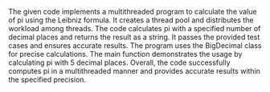 The given code implements a multithreaded program to calculate the value of pi using the Leibniz formula. It creates a thread pool and distributes the workload among threads. The code calculates pi with a specified number of decimal places and returns the result as a string. It passes the provided test cases and ensures accurate results. The program uses the BigDecimal class for precise calculations. The main function demonstrates the usage by calculating pi with 5 decimal places. Overall, the code successfully computes pi in a multithreaded manner and provides accurate results within the specified precision.
